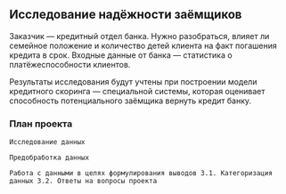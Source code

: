 ﻿## Исследование надёжности заёмщиков

Заказчик — кредитный отдел банка. Нужно разобраться, влияет ли семейное положение и количество детей клиента на факт погашения кредита в срок. 
Входные данные от банка — статистика о платёжеспособности клиентов.

Результаты исследования будут учтены при построении модели кредитного скоринга — специальной системы, которая оценивает способность потенциального заёмщика вернуть кредит банку.

### План проекта

    Исследование данных

    Предобработка данных

    Работа с данными в целях формулирования выводов 3.1. Категоризация данных 3.2. Ответы на вопросы проекта





